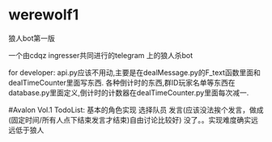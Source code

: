 # werewolf1
狼人bot第一版

一个由cdqz ingresser共同进行的telegram 上的狼人杀bot

for developer:
    api.py应该不用动,主要是在dealMessage.py的F_text函数里面和dealTimeCounter里面写东西.
    各种倒计时的东西,群ID玩家名单等东西在database.py里面定义,倒计时的计数器在dealTimeCounter.py里面每次减一.

#Avalon Vol.1
    TodoList:
        基本的角色实现
        选择队员
        发言(应该没法挨个发言，做成(固定时间/所有人点下结束发言才结束)自由讨论比较好)
        没了。。实现难度确实远远低于狼人
